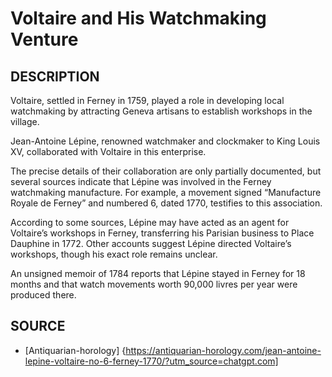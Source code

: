 # Voltaire and His Watchmaking Venture

## DESCRIPTION
Voltaire, settled in Ferney in 1759, played a role in developing local watchmaking by attracting Geneva artisans to establish workshops in the village.

Jean-Antoine Lépine, renowned watchmaker and clockmaker to King Louis XV, collaborated with Voltaire in this enterprise.

The precise details of their collaboration are only partially documented, but several sources indicate that Lépine was involved in the Ferney watchmaking manufacture. For example, a movement signed “Manufacture Royale de Ferney” and numbered 6, dated 1770, testifies to this association.

According to some sources, Lépine may have acted as an agent for Voltaire’s workshops in Ferney, transferring his Parisian business to Place Dauphine in 1772. Other accounts suggest Lépine directed Voltaire’s workshops, though his exact role remains unclear.

An unsigned memoir of 1784 reports that Lépine stayed in Ferney for 18 months and that watch movements worth 90,000 livres per year were produced there.

## SOURCE
- [Antiquarian-horology] {https://antiquarian-horology.com/jean-antoine-lepine-voltaire-no-6-ferney-1770/?utm_source=chatgpt.com]